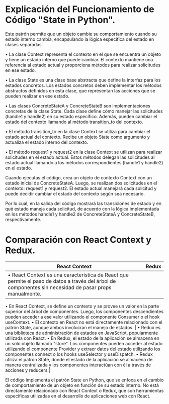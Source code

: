# Explicación del Funcionamiento de Código "State in Python".

Este patrón permite que un objeto cambie su comportamiento cuando su estado interno cambia, encapsulando la lógica específica del estado en clases separadas.

 •	La clase Context representa el contexto en el que se encuentra un objeto y tiene un estado interno que puede cambiar. El contexto mantiene una referencia al estado actual y proporciona métodos para realizar solicitudes en ese estado.
 
 •	La clase State es una clase base abstracta que define la interfaz para los estados concretos. Los estados concretos deben implementar los métodos abstractos definidos en esta clase, que representan las acciones que se pueden realizar en ese estado.
 
 •	Las clases ConcreteStateA y ConcreteStateB son implementaciones concretas de la clase State. Cada clase define cómo manejar las solicitudes (handle1 y handle2) en su estado específico. Además, pueden cambiar el estado del contexto llamando al método transition_to del contexto.
 
 •	El método transition_to en la clase Context se utiliza para cambiar el estado actual del contexto. Recibe un objeto State como argumento y actualiza el estado interno del contexto.
 
 •	El método request1 y request2 en la clase Context se utilizan para realizar solicitudes en el estado actual. Estos métodos delegan las solicitudes al estado actual llamando a los métodos correspondientes (handle1 y handle2) en el estado.
 
Cuando ejecutas el código, crea un objeto de contexto Context con un estado inicial de ConcreteStateA. Luego, se realizan dos solicitudes en el contexto: request1 y request2. El estado actual manejará cada solicitud y puede decidir cambiar el estado del contexto según sea necesario.

Por lo cual, en la salida del código mostrará las transiciones de estado y en qué estado maneja cada solicitud, de acuerdo con la lógica implementada en los métodos handle1 y handle2 de ConcreteStateA y ConcreteStateB, respectivamente.

# Comparación con React Context y Redux.

| React Context     | Redux           |
|-------------------|-----------------|
| •	React Context es una característica de React que permite el paso de datos a través del árbol de componentes sin necesidad de pasar props manualmente.
•	En React Context, se define un contexto y se provee un valor en la parte superior del árbol de componentes. Luego, los componentes descendientes pueden acceder a ese valor utilizando el componente Consumer o el hook useContext.
•	El contexto en React no está directamente relacionado con el patrón State, aunque ambos involucran el manejo de estados. | 
•	Redux es una biblioteca de administración de estados en JavaScript, popularmente utilizada con React. 
•	En Redux, el estado de la aplicación se almacena en un solo objeto llamado "store". Los componentes pueden acceder al estado utilizando el componente Provider y extraer datos del estado utilizando los componentes connect o los hooks useSelector y useDispatch. 
•	Redux utiliza el patrón State, donde el estado de la aplicación se almacena de manera centralizada y los componentes interactúan con él a través de acciones y reducers.|

El código implementa el patrón State en Python, que se enfoca en el cambio de comportamiento de un objeto en función de su estado interno. No está directamente relacionado con React Context o Redux, que son herramientas específicas utilizadas en el desarrollo de aplicaciones web con React.
